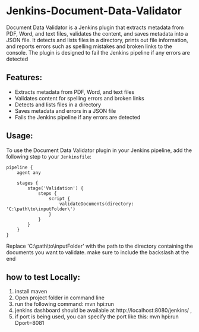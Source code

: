 # Jenkins-Document-Data-Validator
Document Data Validator is a Jenkins plugin that extracts metadata from PDF, Word, and text files, validates the content, and saves metadata into a JSON file. It detects and lists files in a directory, prints out file information, and reports errors such as spelling mistakes and broken links to the console. The plugin is designed to fail the Jenkins pipeline if any errors are detected

## Features:  
- Extracts metadata from PDF, Word, and text files
- Validates content for spelling errors and broken links
- Detects and lists files in a directory
- Saves metadata and errors in a JSON file
- Fails the Jenkins pipeline if any errors are detected

## Usage: 
To use the Document Data Validator plugin in your Jenkins pipeline, add the following step to your `Jenkinsfile`:

```
pipeline {
    agent any

    stages {
        stage('Validation') {
            steps {
                script {
                    validateDocuments(directory: 'C:\path\to\inputFolder\')
                }
            }
        }
    }
}

```
Replace 'C:\path\to\inputFolder\' with the path to the directory containing the documents you want to validate.
make sure to include the backslash at the end

## how to test Locally:
1. install maven
2. Open project folder in command line
3. run the following command:   mvn hpi:run
4. jenkins dashboard should be available at http://localhost:8080/jenkins/ , 
5. if port is being used, you can specify the port like this:    mvn hpi:run Dport=8081  
